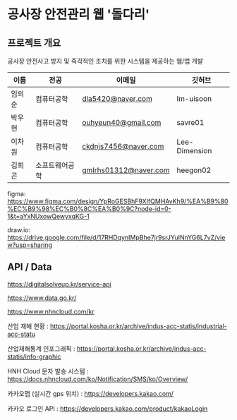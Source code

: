# 공사장 안전관리 웹 '돌다리'
## 프로젝트 개요
공사장 안전사고 방지 및 즉각적인 조치를 위한 시스템을 제공하는 웹/앱 개발

| 이름 | 전공 | 이메일 | 깃허브 |
| --- | --- | --- | --- |
| 임의순 | 컴퓨터공학 | dla5420@naver.com | Im-uisoon |
| 박우현 | 컴퓨터공학 | ouhyeun40@gmail.com | savre01 |
| 이차원 | 컴퓨터공학 | ckdnjs7456@naver.com | Lee-Dimension |
| 김희곤 | 소프트웨어공학 | gmlrhs01312@naver.com | heegon02 |

figma:
https://www.figma.com/design/YpRoGESBhF9XIfQMHAvKh9/%EA%B9%80%EC%B9%98%EC%B0%8C%EA%B0%9C?node-id=0-1&t=aYxNUxowQewyxqKG-1

draw.io:
https://drive.google.com/file/d/17RHDqynIMpBhe7jr9srJYuINnYG6L7vZ/view?usp=sharing

## API / Data

 https://digitalsolveup.kr/service-api

https://www.data.go.kr/

https://www.nhncloud.com/kr

산업 재해 현황 : https://portal.kosha.or.kr/archive/indus-acc-statis/industrial-acc-statu

산업재해통계 인포그래픽 : https://portal.kosha.or.kr/archive/indus-acc-statis/info-graphic

HNH Cloud 문자 발송 시스템 : https://docs.nhncloud.com/ko/Notification/SMS/ko/Overview/

카카오맵 (실시간 gps 위치) : https://developers.kakao.com/

카카오 로그인 API : https://developers.kakao.com/product/kakaoLogin
